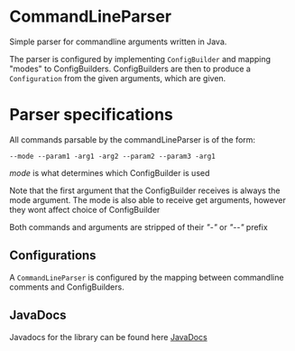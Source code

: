 # CommandLineParser
Simple parser for commandline arguments written in Java.

The parser is configured by implementing ``` ConfigBuilder ``` and mapping "modes" to ConfigBuilders. 
ConfigBuilders are then to produce a ``` Configuration ``` from the given arguments, which are given.

# Parser specifications
All commands parsable by the commandLineParser is of the form:

``` --mode --param1 -arg1 -arg2 --param2 --param3 -arg1 ```

<i>mode</i> is what determines which ConfigBuilder is used

Note that the first argument that the ConfigBuilder receives is always the mode argument.
The mode is also able to receive get arguments, however they wont affect choice of ConfigBuilder


Both commands and arguments are stripped of their <i>"-"</i> or <i>"--"</i> prefix

## Configurations
A ```CommandLineParser``` is configured by the mapping between commandline comments and ConfigBuilders. 
 
## JavaDocs
Javadocs for the library can be found here [JavaDocs](https://bloodshaud.github.io/CommandLineParser/)
